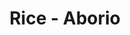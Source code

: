 ---
title: Rice - Aborio
price: $70.29
description: Sed ante. Vivamus tortor. Duis mattis egestas metus.
image: https://dummyimage.com/100x250.png/cc0000/ffffff
---